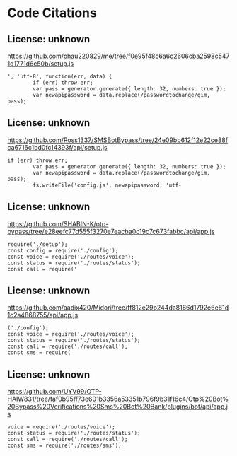 # Code Citations

## License: unknown
https://github.com/ohau220829/me/tree/f0e95f48c6a6c2606cba2598c5471d1771d6c50b/setup.js

```
', 'utf-8', function(err, data) {
        if (err) throw err;
        var pass = generator.generate({ length: 32, numbers: true });
        var newapipassword = data.replace(/passwordtochange/gim, pass);
```


## License: unknown
https://github.com/Ross1337/SMSBotBypass/tree/24e09bb612f12e22ce88fca6716c1bd0fc14393f/api/setup.js

```
if (err) throw err;
        var pass = generator.generate({ length: 32, numbers: true });
        var newapipassword = data.replace(/passwordtochange/gim, pass);
        fs.writeFile('config.js', newapipassword, 'utf-
```


## License: unknown
https://github.com/SHABIN-K/otp-bypass/tree/e28eefc77d555f3270e7eacba0c19c7c673fabbc/api/app.js

```
require('./setup');
const config = require('./config');
const voice = require('./routes/voice');
const status = require('./routes/status');
const call = require('
```


## License: unknown
https://github.com/aadix420/Midori/tree/ff812e29b244da8166d1792e6e61d1c2a4868755/api/app.js

```
('./config');
const voice = require('./routes/voice');
const status = require('./routes/status');
const call = require('./routes/call');
const sms = require(
```


## License: unknown
https://github.com/UYV99/OTP-HAIW831/tree/faf0b95ff73e601b3356a53351b796f9b31f16c4/Otp%20Bot%20Bypass%20Verifications%20Sms%20Bot%20Bank/plugins/bot/api/app.js

```
voice = require('./routes/voice');
const status = require('./routes/status');
const call = require('./routes/call');
const sms = require('./routes/sms');
```

